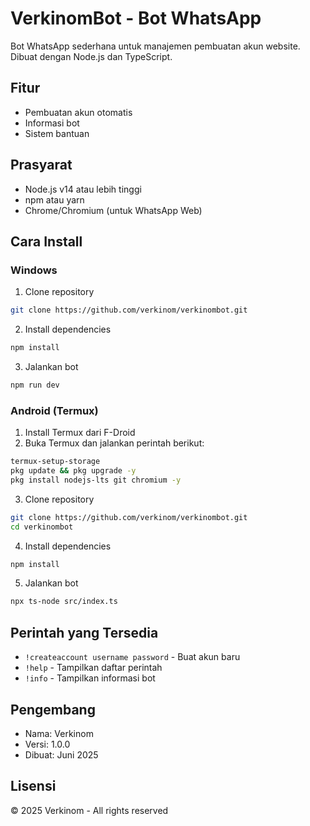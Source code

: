 # VerkinomBot - Bot WhatsApp

Bot WhatsApp sederhana untuk manajemen pembuatan akun website. Dibuat dengan Node.js dan TypeScript.

## Fitur
- Pembuatan akun otomatis
- Informasi bot
- Sistem bantuan

## Prasyarat
- Node.js v14 atau lebih tinggi
- npm atau yarn
- Chrome/Chromium (untuk WhatsApp Web)

## Cara Install

### Windows
1. Clone repository
```bash
git clone https://github.com/verkinom/verkinombot.git
```

2. Install dependencies
```bash
npm install
```

3. Jalankan bot
```bash
npm run dev
```

### Android (Termux)
1. Install Termux dari F-Droid
2. Buka Termux dan jalankan perintah berikut:
```bash
termux-setup-storage
pkg update && pkg upgrade -y
pkg install nodejs-lts git chromium -y
```

3. Clone repository
```bash
git clone https://github.com/verkinom/verkinombot.git
cd verkinombot
```

4. Install dependencies
```bash
npm install
```

5. Jalankan bot
```bash
npx ts-node src/index.ts
```

## Perintah yang Tersedia
- `!createaccount username password` - Buat akun baru
- `!help` - Tampilkan daftar perintah
- `!info` - Tampilkan informasi bot

## Pengembang
- Nama: Verkinom
- Versi: 1.0.0
- Dibuat: Juni 2025

## Lisensi
© 2025 Verkinom - All rights reserved
